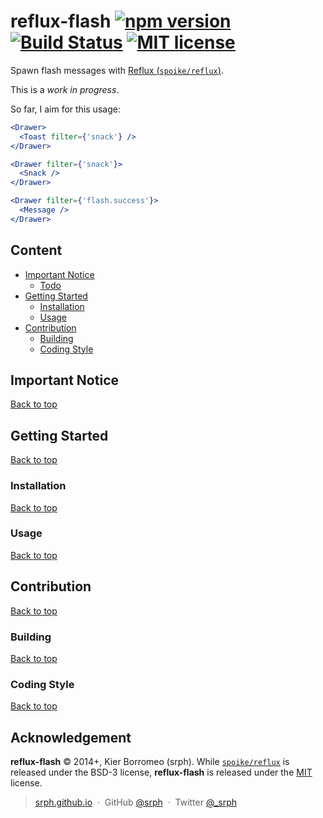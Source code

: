 # reflux-flash [![npm version](http://img.shields.io/npm/v/reflux-flash.svg?style=flat)](https://npmjs.org/package/reflux-flash) [![Build Status](https://travis-ci.org/srph/reflux-flash.svg?branch=master)](https://travis-ci.org/srph/reflux-flash?branch=master) [![MIT license](http://img.shields.io/badge/license-MIT-brightgreen.svg)](http://opensource.org/licenses/MIT)

Spawn flash messages with [Reflux (```spoike/reflux```)](https://github.com/spoike/refluxjs).

This is a *work in progress*.

So far, I aim for this usage:

```jsx
<Drawer>
  <Toast filter={'snack'} />
</Drawer>

<Drawer filter={'snack'}>
  <Snack />
</Drawer>

<Drawer filter={'flash.success'}>
  <Message />
</Drawer>
```

## Content

- [Important Notice](#important-notice)
  - [Todo](#todo)
- [Getting Started](#getting-started)
  - [Installation](#installation)
  - [Usage](#usage)
- [Contribution](#contribution)
  - [Building](#building)
  - [Coding Style](#coding-style)

## Important Notice

[Back to top](#content)

## Getting Started

[Back to top](#content)

### Installation

[Back to top](#content)

### Usage

[Back to top](#content)

## Contribution

[Back to top](#content)

### Building

[Back to top](#content)

### Coding Style

[Back to top](#content)

## Acknowledgement

**reflux-flash** © 2014+, Kier Borromeo (srph). While [```spoike/reflux```](https://github.com/spoike/reflux) is released under the BSD-3 license, **reflux-flash** is released under the [MIT](mit-license.org) license.

> [srph.github.io](http://srph.github.io) &nbsp;&middot;&nbsp;
> GitHub [@srph](https://github.com/srph) &nbsp;&middot;&nbsp;
> Twitter [@_srph](https://twitter.com/_srph)